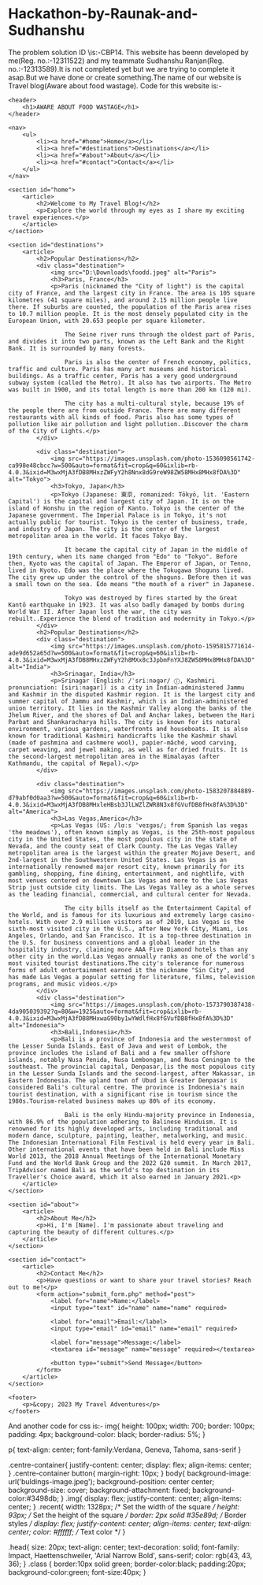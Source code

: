 # Hackathon-by-Raunak-and-Sudhanshu
The problem solution ID \is:-CBP14.
This website has beenn developed by me(Reg. no.:-12311522) and my teammate Sudhanshu Ranjan(Reg. no.:-12313589).It is not completed yet but we are trying to complete it asap.But we have done or create something.The name of our website is Travel blog(Aware about food wastage).
Code for this website is:-
<!DOCTYPE html>
<html lang="en">
<head>
    <meta charset="UTF-8">
    <meta name="viewport" content="width=device-width, initial-scale=1.0">
    <link rel="stylesheet" href="blog.css">
    <title>Travel Blog</title>
    <link rel="stylesheet" href="Raunak40.css">
</head>
<body>

    <header>
        <h1>AWARE ABOUT FOOD WASTAGE</h1>
    </header>

    <nav>
        <ul>
            <li><a href="#home">Home</a></li>
            <li><a href="#destinations">Destinations</a></li>
            <li><a href="#about">About</a></li>
            <li><a href="#contact">Contact</a></li>
        </ul>
    </nav>

    <section id="home">
        <article>
            <h2>Welcome to My Travel Blog!</h2>
            <p>Explore the world through my eyes as I share my exciting travel experiences.</p>
        </article>
    </section>

    <section id="destinations">
        <article>
            <h2>Popular Destinations</h2>
            <div class="destination">
                <img src="D:\Downloads\foodd.jpeg" alt="Paris">
                <h3>Paris, France</h3>
                <p>Paris (nicknamed the "City of light") is the capital city of France, and the largest city in France. The area is 105 square kilometres (41 square miles), and around 2.15 million people live there. If suburbs are counted, the population of the Paris area rises to 10.7 million people. It is the most densely populated city in the European Union, with 20.653 people per square kilometer.

                    The Seine river runs through the oldest part of Paris, and divides it into two parts, known as the Left Bank and the Right Bank. It is surrounded by many forests.
                    
                    Paris is also the center of French economy, politics, traffic and culture. Paris has many art museums and historical buildings. As a traffic center, Paris has a very good underground subway system (called the Metro). It also has two airports. The Metro was built in 1900, and its total length is more than 200 km (120 mi).
                    
                    The city has a multi-cultural style, because 19% of the people there are from outside France. There are many different restaurants with all kinds of food. Paris also has some types of pollution like air pollution and light pollution..Discover the charm of the City of Lights.</p>
            </div>

            <div class="destination">
                <img src="https://images.unsplash.com/photo-1536098561742-ca998e48cbcc?w=500&auto=format&fit=crop&q=60&ixlib=rb-4.0.3&ixid=M3wxMjA3fDB8MHxzZWFyY2h8Nnx8dG9reW98ZW58MHx8MHx8fDA%3D" alt="Tokyo">
                <h3>Tokyo, Japan</h3>
                <p>Tokyo (Japanese: 東京, romanized: Tōkyō, lit. 'Eastern Capital') is the capital and largest city of Japan. It is on the island of Honshu in the region of Kanto. Tokyo is the center of the Japanese government. The Imperial Palace is in Tokyo, it's not actually public for tourist. Tokyo is the center of business, trade, and industry of Japan. The city is the center of the largest metropolitan area in the world. It faces Tokyo Bay.

                    It became the capital city of Japan in the middle of 19th century, when its name changed from "Edo" to "Tokyo". Before then, Kyoto was the capital of Japan. The Emperor of Japan, or Tenno, lived in Kyoto. Edo was the place where the Tokugawa Shoguns lived. The city grew up under the control of the shoguns. Before then it was a small town on the sea. Edo means "the mouth of a river" in Japanese.
                    
                    Tokyo was destroyed by fires started by the Great Kantō earthquake in 1923. It was also badly damaged by bombs during World War II. After Japan lost the war, the city was rebuilt..Experience the blend of tradition and modernity in Tokyo.</p>
            </div>
            <h2>Popular Destinations</h2>
            <div class="destination">
                <img src="https://images.unsplash.com/photo-1595815771614-ade9d652a65d?w=500&auto=format&fit=crop&q=60&ixlib=rb-4.0.3&ixid=M3wxMjA3fDB8MHxzZWFyY2h8MXx8c3JpbmFnYXJ8ZW58MHx8MHx8fDA%3D" alt="India">
                <h3>Srinagar, India</h3>
                <p>Srinagar (English: /ˈsriːnəɡər/ ⓘ, Kashmiri pronunciation: [siriːnagar]) is a city in Indian-administered Jammu and Kashmir in the disputed Kashmir region. It is the largest city and summer capital of Jammu and Kashmir, which is an Indian-administered union territory. It lies in the Kashmir Valley along the banks of the Jhelum River, and the shores of Dal and Anchar lakes, between the Hari Parbat and Shankaracharya hills. The city is known for its natural environment, various gardens, waterfronts and houseboats. It is also known for traditional Kashmiri handicrafts like the Kashmir shawl (made of pashmina and cashmere wool), papier-mâché, wood carving, carpet weaving, and jewel making, as well as for dried fruits. It is the second-largest metropolitan area in the Himalayas (after Kathmandu, the capital of Nepal).</p>
            </div>

            <div class="destination">
                <img src="https://images.unsplash.com/photo-1583207884889-d79abf0d0aa3?w=500&auto=format&fit=crop&q=60&ixlib=rb-4.0.3&ixid=M3wxMjA3fDB8MHxleHBsb3JlLWZlZWR8N3x8fGVufDB8fHx8fA%3D%3D" alt="America">
                <h3>Las Vegas,America</h3>
                <p>Las Vegas (US: /lɑːs ˈveɪɡəs/; from Spanish las vegas 'the meadows'), often known simply as Vegas, is the 25th-most populous city in the United States, the most populous city in the state of Nevada, and the county seat of Clark County. The Las Vegas Valley metropolitan area is the largest within the greater Mojave Desert, and 2nd-largest in the Southwestern United States. Las Vegas is an internationally renowned major resort city, known primarily for its gambling, shopping, fine dining, entertainment, and nightlife, with most venues centered on downtown Las Vegas and more to the Las Vegas Strip just outside city limits. The Las Vegas Valley as a whole serves as the leading financial, commercial, and cultural center for Nevada.

                    The city bills itself as the Entertainment Capital of the World, and is famous for its luxurious and extremely large casino-hotels. With over 2.9 million visitors as of 2019, Las Vegas is the sixth-most visited city in the U.S., after New York City, Miami, Los Angeles, Orlando, and San Francisco. It is a top-three destination in the U.S. for business conventions and a global leader in the hospitality industry, claiming more AAA Five Diamond hotels than any other city in the world.Las Vegas annually ranks as one of the world's most visited tourist destinations.The city's tolerance for numerous forms of adult entertainment earned it the nickname "Sin City", and has made Las Vegas a popular setting for literature, films, television programs, and music videos.</p>
            </div>
            <div class="destination">
                <img src="https://images.unsplash.com/photo-1573790387438-4da905039392?q=80&w=1925&auto=format&fit=crop&ixlib=rb-4.0.3&ixid=M3wxMjA3fDB8MHxwaG90by1wYWdlfHx8fGVufDB8fHx8fA%3D%3D" alt="Indonesia">
                <h3>Bali,Indonesia</h3>
                <p>Bali is a province of Indonesia and the westernmost of the Lesser Sunda Islands. East of Java and west of Lombok, the province includes the island of Bali and a few smaller offshore islands, notably Nusa Penida, Nusa Lembongan, and Nusa Ceningan to the southeast. The provincial capital, Denpasar,[is the most populous city in the Lesser Sunda Islands and the second-largest, after Makassar, in Eastern Indonesia. The upland town of Ubud in Greater Denpasar is considered Bali's cultural centre. The province is Indonesia's main tourist destination, with a significant rise in tourism since the 1980s.Tourism-related business makes up 80% of its economy.

                    Bali is the only Hindu-majority province in Indonesia, with 86.9% of the population adhering to Balinese Hinduism. It is renowned for its highly developed arts, including traditional and modern dance, sculpture, painting, leather, metalworking, and music. The Indonesian International Film Festival is held every year in Bali. Other international events that have been held in Bali include Miss World 2013, the 2018 Annual Meetings of the International Monetary Fund and the World Bank Group and the 2022 G20 summit. In March 2017, TripAdvisor named Bali as the world's top destination in its Traveller's Choice award, which it also earned in January 2021.<p>
        </article>
    </section>

    <section id="about">
        <article>
            <h2>About Me</h2>
            <p>Hi, I'm [Name]. I'm passionate about traveling and capturing the beauty of different cultures.</p>
        </article>
    </section>

    <section id="contact">
        <article>
            <h2>Contact Me</h2>
            <p>Have questions or want to share your travel stories? Reach out to me!</p>
            <form action="submit_form.php" method="post">
                <label for="name">Name:</label>
                <input type="text" id="name" name="name" required>

                <label for="email">Email:</label>
                <input type="email" id="email" name="email" required>

                <label for="message">Message:</label>
                <textarea id="message" name="message" required></textarea>

                <button type="submit">Send Message</button>
            </form>
        </article>
    </section>

    <footer>
        <p>&copy; 2023 My Travel Adventures</p>
    </footer>

</body>
</html>
And another code for css is:-
img{
    height: 100px;
    width: 700;
    border: 100px;
    padding: 4px;
    background-color: black;
    border-radius: 5%;
}

p{
    text-align: center;
    font-family:Verdana, Geneva, Tahoma, sans-serif
}


.centre-container{
    justify-content: center;
    display: flex;
    align-items: center;
}
.centre-container button{
    margin-right: 10px;
}
body{
    background-image: url('buldings-image.jpeg');
    background-position: center center;
    background-size: cover;
    background-attachment: fixed;
    background-color:#3498db;
}
.img{
    display: flex;
    justify-content: center;
    align-items: center;
}
.recent{
        width: 1328px; /* Set the width of the square */
        height: 93px; /* Set the height of the square */
        border: 2px solid #35e89d; /* Border styles */
        display: flex;
        justify-content: center;
        align-items: center;
        text-align: center;
        color: #ffffff; /* Text color */
      }
      


.head{
    size: 20px;
    text-align: center;
    text-decoration: solid;
    font-family: Impact, Haettenschweiler, 'Arial Narrow Bold', sans-serif;
    color: rgb(43, 43, 36);
}
.class
{
border:10px solid green;
border-color:black;
padding:20px;
background-color:green;
font-size:40px;
}
